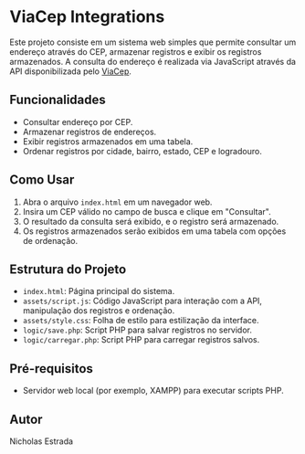 # ViaCep Integrations

Este projeto consiste em um sistema web simples que permite consultar um endereço através do CEP, armazenar registros e exibir os registros armazenados. A consulta do endereço é realizada via JavaScript através da API disponibilizada pelo [ViaCep](https://viacep.com.br/).

## Funcionalidades

- Consultar endereço por CEP.
- Armazenar registros de endereços.
- Exibir registros armazenados em uma tabela.
- Ordenar registros por cidade, bairro, estado, CEP e logradouro.

## Como Usar

1. Abra o arquivo `index.html` em um navegador web.
2. Insira um CEP válido no campo de busca e clique em "Consultar".
3. O resultado da consulta será exibido, e o registro será armazenado.
4. Os registros armazenados serão exibidos em uma tabela com opções de ordenação.

## Estrutura do Projeto

- `index.html`: Página principal do sistema.
- `assets/script.js`: Código JavaScript para interação com a API, manipulação dos registros e ordenação.
- `assets/style.css`: Folha de estilo para estilização da interface.
- `logic/save.php`: Script PHP para salvar registros no servidor.
- `logic/carregar.php`: Script PHP para carregar registros salvos.

## Pré-requisitos

- Servidor web local (por exemplo, XAMPP) para executar scripts PHP.

## Autor

Nicholas Estrada
